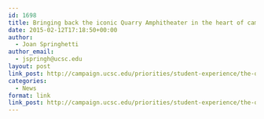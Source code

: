 ```yaml
---
id: 1698
title: Bringing back the iconic Quarry Amphitheater in the heart of campus
date: 2015-02-12T17:18:50+00:00
author:
  - Joan Springhetti
author_email:
  - jspringh@ucsc.edu
layout: post
link_post: http://campaign.ucsc.edu/priorities/student-experience/the-quarry-amphitheater/
categories:
  - News
format: link
link_post: http://campaign.ucsc.edu/priorities/student-experience/the-quarry-amphitheater/
---
```


